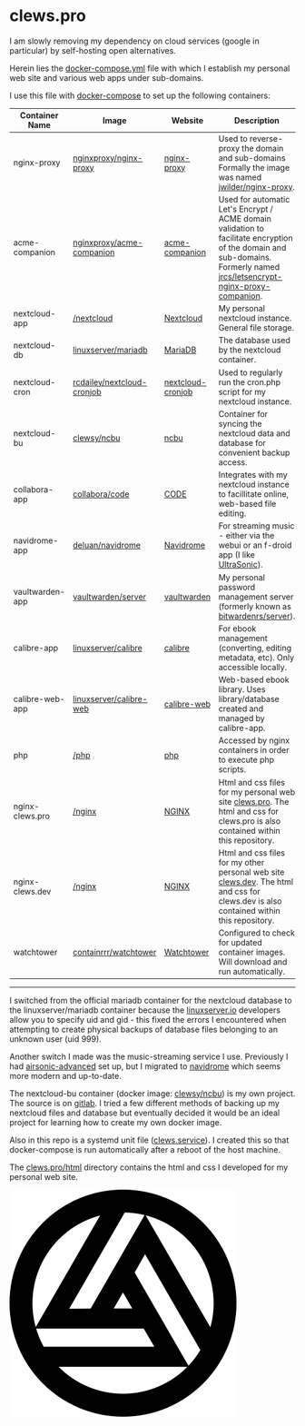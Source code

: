 # clews.pro

I am slowly removing my dependency on cloud services (google in particular) by self-hosting open alternatives.

Herein lies the [docker-compose.yml][link_repo_docker-compose.yml] file with which I establish my personal web site and various web apps under sub-domains.

I use this file with [docker-compose][link_web_docker-compose] to set up the following containers:

|Container Name |Image                                                                  |Website                                                 |Description                                                                                                                                                                                                      |
|---------------|-----------------------------------------------------------------------|--------------------------------------------------------|-----------------------------------------------------------------------------------------------------------------------------------------------------------------------------------------------------------------|
|nginx-proxy    |[nginxproxy/nginx-proxy][link_dockerhub_nginxproxy_nginx_proxy]        |[nginx-proxy][link_github_nginx_proxy]                  |Used to reverse-proxy the domain and sub-domains  Formally the image was named [jwilder/nginx-proxy][link_dockerhub_jwilder_nginx-proxy].                                                                        |
|acme-companion |[nginxproxy/acme-companion][link_dockerhub_nginxproxy_acme_companion]  |[acme-companion][link_github_nginx_proxy_acme_companion]|Used for automatic Let's Encrypt / ACME domain validation to facilitate encryption of the domain and sub-domains.  Formerly named [jrcs/letsencrypt-nginx-proxy-companion][link_dockerhub_jrcs_letsencrypt].     |
|nextcloud-app  |[/nextcloud][link_dockerhub_nextcloud]                                 |[Nextcloud][link_web_nextcloud]                         |My personal nextcloud instance.  General file storage.                                                                                                                                                           |
|nextcloud-db   |[linuxserver/mariadb][link_dockerhub_linuxserver_mariadb]              |[MariaDB][link_web_mariadb]                             |The database used by the nextcloud container.                                                                                                                                                                    |
|nextcloud-cron |[rcdailey/nextcloud-cronjob][link_dockerhub_rcdailey_nextcloud-cronjob]|[nextcloud-cronjob][link_github_nextcloud_cronjob]      |Used to regularly run the cron.php script for my nextcloud instance.                                                                                                                                             |
|nextcloud-bu   |[clewsy/ncbu][link_dockerhub_clewsy_ncbu]                              |[ncbu][link_clews_ncbu]                                 |Container for syncing the nextcloud data and database for convenient backup access.                                                                                                                              |
|collabora-app  |[collabora/code][link_dockerhub_collabora_code]                        |[CODE][link_web_collabora_code]                         |Integrates with my nextcloud instance to facillitate online, web-based file editing.                                                                                                                             |
|navidrome-app  |[deluan/navidrome][link_dockerhub_deluan_navidrome]                    |[Navidrome][link_web_navidrome]                         |For streaming music - either via the webui or an f-droid app (I like [UltraSonic][link_web_ultrasonic]).                                                                                                         |
|vaultwarden-app|[vaultwarden/server][link_dockerhub_vaultwarden_server]                |[vaultwarden][link_github_vaultwarden]                  |My personal password management server (formerly known as [bitwardenrs/server][link_dockerhub_bitwardenrs]).                                                                                                     |
|calibre-app    |[linuxserver/calibre][link_dockerhub_linuxserver_calibre]              |[calibre][link_web_calibre]                             |For ebook management (converting, editing metadata, etc).  Only accessible locally.                                                                                                                              |
|calibre-web-app|[linuxserver/calibre-web][link_dockerhub_linuxserver_calibre-web]      |[calibre-web][link_github_calibre-web]                  |Web-based ebook library.  Uses library/database created and managed by calibre-app.                                                                                                                              |
|php            |[/php][link_dockerhub_php]                                             |[php][link_web_php]                                     |Accessed by nginx containers in order to execute php scripts.                                                                                                                                                    |
|nginx-clews.pro|[/nginx][link_dockerhub_nginx]                                         |[NGINX][link_web_nginx]                                 |Html and css files for my personal web site [clews.pro][link_clews].  The html and css for clews.pro is also contained within this repository.                                                                   |
|nginx-clews.dev|[/nginx][link_dockerhub_nginx]                                         |[NGINX][link_web_nginx]                                 |Html and css files for my other personal web site [clews.dev][link_clews.dev].  The html and css for clews.dev is also contained within this repository.                                                         |
|watchtower     |[containrrr/watchtower][link_dockerhub_watchtower]                     |[Watchtower][link_web_watchtower]                       |Configured to check for updated container images.  Will download and run automatically.                                                                                                                          |

---

I switched from the official mariadb container for the nextcloud database to the linuxserver/mariadb container because the [linuxserver.io][link_web_linuxserver] developers allow you to specify uid and gid - this fixed the errors I encountered when attempting to create physical backups of database files belonging to an unknown user (uid 999).

Another switch I made was the music-streaming service I use.  Previously I had [airsonic-advanced][link_dockerhub_airsonicadvanced_airsonic-advanced] set up, but I migrated to [navidrome][link_dockerhub_deluan_navidrome] which seems more modern and up-to-date.

The nextcloud-bu container (docker image: [clewsy/ncbu][link_dockerhub_clewsy_ncbu]) is my own project.  The source is on [gitlab][link_gitlab_clewsy_ncbu].  I tried a few different methods of backing up my nextcloud files and database but eventually decided it would be an ideal project for learning how to create my own docker image.

Also in this repo is a systemd unit file ([clews.service][link_repo_clews.service]).  I created this so that docker-compose is run automatically after a reboot of the host machine.

The [clews.pro/html][link_repo_html] directory contains the html and css I developed for my personal web site.

![clews.pro][image_clews.pro]

[link_clews]:https://clews.pro
[link_clews_ncbu]:https://clews.pro/projects/ncbu.php
[link_clews.dev]:https://clews.dev

[link_dockerhub_airsonicadvanced_airsonic-advanced]:https://hub.docker.com/r/airsonicadvanced/airsonic-advanced
[link_dockerhub_bitwardenrs]:https://hub.docker.com/r/bitwardenrs/server
[link_dockerhub_clewsy_ncbu]:https://hub.docker.com/r/clewsy/ncbu
[link_dockerhub_collabora_code]:https://hub.docker.com/r/collabora/code
[link_dockerhub_deluan_navidrome]:https://hub.docker.com/r/deluan/navidrome
[link_dockerhub_netdata]:https://hub.docker.com/r/netdata/netdata
[link_dockerhub_nginx]:https://hub.docker.com/_/nginx
[link_dockerhub_nginxproxy_nginx_proxy]:https://hub.docker.com/r/nginxproxy/nginx-proxy
[link_dockerhub_nginxproxy_acme_companion]:https://hub.docker.com/r/nginxproxy/acme-companion
[link_dockerhub_jrcs_letsencrypt]:https://hub.docker.com/r/jrcs/letsencrypt-nginx-proxy-companion
[link_dockerhub_jwilder_nginx-proxy]:https://hub.docker.com/r/jwilder/nginx-proxy
[link_dockerhub_linuxserver_calibre]:https://hub.docker.com/r/linuxserver/calibre
[link_dockerhub_linuxserver_calibre-web]:https://hub.docker.com/r/linuxserver/calibre-web
[link_dockerhub_linuxserver_mariadb]:https://hub.docker.com/r/linuxserver/mariadb
[link_dockerhub_nextcloud]:https://hub.docker.com/_/nextcloud
[link_dockerhub_php]:https://hub.docker.com/_/php
[link_dockerhub_rcdailey_nextcloud-cronjob]:https://hub.docker.com/r/rcdailey/nextcloud-cronjob
[link_dockerhub_vaultwarden_server]:https://hub.docker.com/r/vaultwarden/server
[link_dockerhub_watchtower]:https://hub.docker.com/r/containrrr/watchtower

[link_github_calibre-web]:https://github.com/janeczku/calibre-web
[link_github_nextcloud_cronjob]:https://github.com/rcdailey/nextcloud-cronjob
[link_github_nginx_proxy]:https://github.com/nginx-proxy/nginx-proxy
[link_github_nginx_proxy_acme_companion]:https://github.com/nginx-proxy/acme-companion
[link_github_vaultwarden]:https://github.com/dani-garcia/vaultwarden

[link_gitlab_clewsy_ncbu]:https://gitlab.com/clewsy/ncbu

[link_repo_docker-compose.yml]:docker-compose.yml
[link_repo_clews.service]:clews.service
[link_repo_html]:clews.pro/html

[link_web_calibre]:https://calibre-ebook.com/
[link_web_collabora_code]:https://www.collaboraoffice.com/code/
[link_web_docker-compose]:https://docs.docker.com/compose/
[link_web_mariadb]:https://mariadb.org/
[link_web_navidrome]:https://www.navidrome.org/
[link_web_nextcloud]:https://nextcloud.com/
[link_web_nginx]:https://nginx.org/
[link_web_php]:https://www.php.net/
[link_web_ultrasonic]:https://f-droid.org/en/packages/org.moire.ultrasonic/
[link_web_linuxserver]:https://www.linuxserver.io/
[link_web_watchtower]:https://containrrr.dev/watchtower/

[image_clews.pro]:clews.pro/html/images/clews_logo.png
